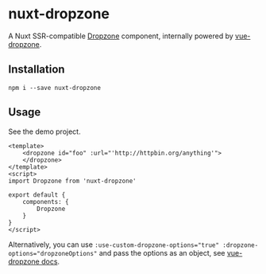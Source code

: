 # nuxt-dropzone

A Nuxt SSR-compatible [Dropzone](http://www.dropzonejs.com/) component, internally powered by [vue-dropzone](https://github.com/rowanwins/vue-dropzone).  

## Installation

    npm i --save nuxt-dropzone 

## Usage

See the demo project.

	<template>
		<dropzone id="foo" :url="'http://httpbin.org/anything'">
		</dropzone>
	</template>
	<script>
	import Dropzone from 'nuxt-dropzone'

	export default {
		components: {
			Dropzone
		}
	}
	</script>

Alternatively, you can use `:use-custom-dropzone-options="true" :dropzone-options="dropzoneOptions"` and pass the options as an object, see [vue-dropzone docs](https://github.com/rowanwins/vue-dropzone#props).